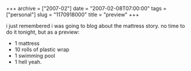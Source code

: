 +++
archive = ["2007-02"]
date = "2007-02-08T07:00:00"
tags = ["personal"]
slug = "1170918000"
title = "preview"
+++

i just remembered i was going to blog about the mattress story. no time to
do it tonight, but as a preview:

- 1 mattress
- 10 rolls of plastic wrap
- 1 swimming pool
- 1 hell yeah.


